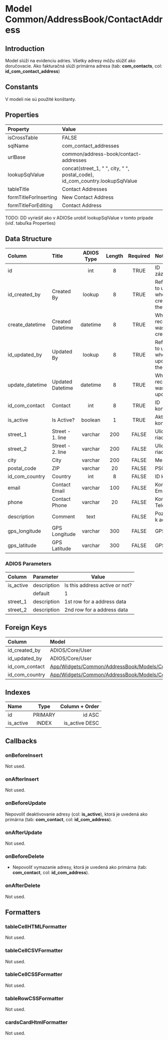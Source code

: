 # Model Common/AddressBook/ContactAddress

## Introduction
Model slúži na evidenciu adries. Všetky adresy môžu slúžiť ako doručovacie. Ako fakturačná slúži primárna adresa (tab: **com_contacts**, col: **id_com_contact_address**)

## Constants
V modeli nie sú použité konštanty.

## Properties
| Property              | Value                                                                        |
| :-------------------- | :--------------------------------------------------------------------------- |
| isCrossTable          | FALSE                                                                        |
| sqlName               | com_contact_addresses                                                        |
| urlBase               | common/address-book/contact-addresses                                        |
| lookupSqlValue        | concat(street_1, " ", city, " ", postal_code), id_com_country.lookupSqlValue |
| tableTitle            | Contact Addresses                                                            |
| formTitleForInserting | New Contact Address                                                          |
| formTitleForEditing   | Contact Address                                                              |
TODO: DD vyriešiť ako v ADIOSe urobiť lookupSqlValue v tomto prípade (viď. tabuľka Properties)

## Data Structure
| Column          | Title            | ADIOS Type | Length | Required | Notes                                    |
| :-------------- | :--------------- | :--------: | :----: | :------: | :--------------------------------------- |
| id              |                  |    int     |   8    |   TRUE   | ID záznamu                               |
| id_created_by   | Created By       |   lookup   |   8    |   TRUE   | Reference to user who created the record |
| create_datetime | Created Datetime |  datetime  |   8    |   TRUE   | When the record was created              |
| id_updated_by   | Updated By       |   lookup   |   8    |   TRUE   | Reference to user who updated the record |
| update_datetime | Updated Datetime |  datetime  |   8    |   TRUE   | When the record was updated              |
| id_com_contact  | Contact          |    int     |   8    |   TRUE   | ID kontaktu                              |
| is_active       | Is Active?       |  boolean   |   1    |   TRUE   | Aktívny kontakt?                         |
| street_1        | Street - 1. line |  varchar   |  200   |  FALSE   | Ulica - 1. riadok                        |
| street_2        | Street - 2. line |  varchar   |  200   |  FALSE   | Ulica - 2. riadok                        |
| city            | City             |  varchar   |  200   |  FALSE   | Mesto                                    |
| postal_code     | ZIP              |  varchar   |   20   |  FALSE   | PSČ                                      |
| id_com_country  | Country          |    int     |   8    |  FALSE   | ID krajiny                               |
| email           | Contact Email    |  varchar   |  100   |  FALSE   | Kontaktný Email                          |
| phone           | Contact Phone    |  varchar   |   20   |  FALSE   | Kontaktný Telefón                        |
| description     | Comment          |    text    |        |  FALSE   | Poznámka k adrese                        |
| gps_longitude   | GPS Longitude    |  varchar   |  300   |  FALSE   | GPS dĺžka                                |
| gps_latitude    | GPS Latitude     |  varchar   |  300   |  FALSE   | GPS šírka                                |

### ADIOS Parameters
| Column    | Parameter   | Value                          |
| :-------- | :---------- | ------------------------------ |
| is_active | description | Is this address active or not? |
|           | default     | 1                              |
| street_1  | description | 1st row for a address data     |
| street_2  | description | 2nd row for a address data     |

## Foreign Keys
| Column         | Model                                                                                          | Relation | OnUpdate | OnDelete |
| :------------- | :--------------------------------------------------------------------------------------------- | :------: | -------- | -------- |
| id_created_by  | ADIOS/Core/User                                                                                |   1:N    | Cascade  | Cascade  |
| id_updated_by  | ADIOS/Core/User                                                                                |   1:N    | Cascade  | Cascade  |
| id_com_contact | [App/Widgets/Common/AddressBook/Models/Contact](../../../Common/AddressBook/Models/Contact.md) |   1:N    | Cascade  | Restrict |
| id_com_country | [App/Widgets/Common/AddressBook/Models/Country](../../../Common/AddressBook/Models/Country.md) |   1:N    | Cascade  | Restrict |
## Indexes
| Name      |  Type   | Column + Order |
| :-------- | :-----: | -------------: |
| id        | PRIMARY |         id ASC |
| is_active |  INDEX  | is_active DESC |

## Callbacks

### onBeforeInsert
Not used.

### onAfterInsert
Not used.

### onBeforeUpdate
Nepovoliť deaktivovanie adresy (col: **is_active**), ktorá je uvedená ako primárna (tab: **com_contact**, col: **id_com_address**).

### onAfterUpdate
Not used.

### onBeforeDelete
* Nepovoliť vymazanie adresy, ktorá je uvedená ako primárna (tab: **com_contact**, col: **id_com_address**).

### onAfterDelete

Not used.
## Formatters

### tableCellHTMLFormatter
Not used.

### tableCellCSVFormatter
Not used.

### tableCellCSSFormatter
Not used.

### tableRowCSSFormatter
Not used.

### cardsCardHtmlFormatter
Not used.
